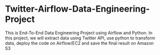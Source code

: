 # Twitter-Airflow-Data-Engineering-Project

This is End-To-End Data Engineering Project using Airflow and Python. In this project, we will extract data using Twitter API, use python to transform data, deploy the code on Airflow/EC2 and save the final result on Amazon S3
